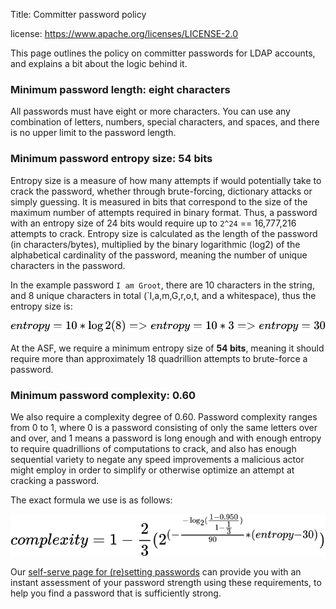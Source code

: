 Title: Committer password policy

license: https://www.apache.org/licenses/LICENSE-2.0

This page outlines the policy on committer passwords for LDAP accounts, and explains a bit 
about the logic behind it.

### Minimum password length: eight characters
All passwords must have eight or more characters. You can use any combination of letters, numbers, special characters, and spaces, and there is no upper limit to the password length.

### Minimum password entropy size: 54 bits
Entropy size is a measure of how many attempts if would potentially take to crack the password, whether 
through brute-forcing, dictionary attacks or simply guessing. It is measured in bits that 
correspond to the size of the maximum number of attempts required in binary format. Thus, 
a password with an entropy size of 24 bits would require up to `2^24` == 16,777,216 attempts 
to crack. Entropy size is calculated as the length of the password (in characters/bytes), 
multiplied by the binary logarithmic (log2) of the alphabetical cardinality of the password, 
meaning the number of unique characters in the password. 

In the example password `I am Groot`, there are 10 characters in the string, and 8 unique 
characters in total (`I,a,m,G,r,o,t, and a whitespace), thus the entropy size is:

![entropy=10*\log{2}(8) => entropy=10 * 3 => entropy=30](../images/pwdpolicy-1.svg)

At the ASF, we require a minimum entropy size of **54 bits**, meaning it should require more than 
approximately 18 quadrillion attempts to brute-force a password.

### Minimum password complexity: 0.60
We also require a complexity degree of 0.60. Password complexity ranges from 0 to 1, where 0 is 
a password consisting of only the same letters over and over, and 1 means a password is 
long enough and with enough entropy to require quadrillions of computations to crack, and also 
has enough sequential variety to negate any speed improvements a malicious actor might employ in 
order to simplify or otherwise optimize an attempt at cracking a password.

The exact formula we use is as follows:

![complexity=1-\frac{2}{3}(2^{(-\frac{-\log_{2}(\frac{1-0.950}{1-\frac{1}{3}})}{90}*(entropy-30)})](../images/pwdpolicy-2.svg)

Our <a href="https://id.apache.org" target="_blank">self-serve page for (re)setting passwords</a> can provide you with 
an instant assessment of your password strength using these requirements, to help you find a 
password that is sufficiently strong.
